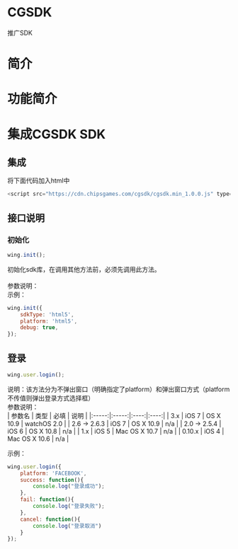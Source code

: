 CGSDK
==== 
推广SDK

# 简介

# 功能简介

# 集成CGSDK SDK
## 集成
将下面代码加入html中
```javascript
<script src="https://cdn.chipsgames.com/cgsdk/cgsdk.min_1.0.0.js" type="text/javascript" />
```
## 接口说明
### 初始化
```javascript
wing.init();
```
初始化sdk库，在调用其他方法前，必须先调用此方法。<br> 
<br> 
参数说明：
<br>
示例：
```javascript
wing.init({
    sdkType: 'html5',
    platform: 'html5',
    debug: true,
});
``` 
## 登录
```javascript
wing.user.login();
```
说明：该方法分为不弹出窗口（明确指定了platform）和弹出窗口方式（platform不传值则弹出登录方式选择框）
<br>
参数说明：
<br>
| 参数名 | 类型  | 必填  | 说明  |
|:-----:|:-----:|:----:|:----:|
| 3.x | iOS 7 | OS X 10.9 | watchOS 2.0 |
| 2.6 -> 2.6.3 | iOS 7 | OS X 10.9 | n/a |
| 2.0 -> 2.5.4 | iOS 6 | OS X 10.8 | n/a |
| 1.x | iOS 5 | Mac OS X 10.7 | n/a |
| 0.10.x | iOS 4 | Mac OS X 10.6 | n/a |

示例：
```javascript
wing.user.login({
    platform: 'FACEBOOK',
    success: function(){
        console.log("登录成功");
    },
    fail: function(){
        console.log("登录失败");
    },
    cancel: function(){
        console.log("登录取消")
    }
});
```
